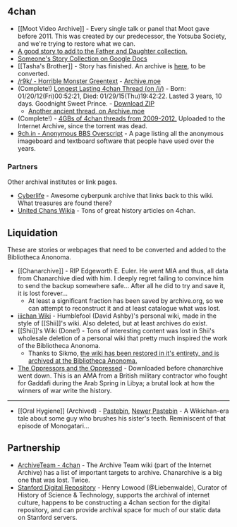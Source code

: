 ## 4chan

* [[Moot Video Archive]] - Every single talk or panel that Moot gave before 2011. This was created by our predecessor, the Yotsuba Society, and we're trying to restore what we can.
* [A good story to add to the Father and Daughter collection.](http://imgur.com/gallery/Tw5mdfx)
* [Someone's Story Collection on Google Docs](https://drive.google.com/folderview?id=0B49M2OVcxxc9dl9pYjBPaVN1YUE&usp=sharing)
* [[Tasha's Brother]] - Story has finished. An archive is [here](https://jumpshare.com/b/Yx5JQp8LQO5TrlegPXMg), to be converted.
* [/r9k/ - Horrible Monster Greentext](http://i.4cdn.org/qa/1422518532908.png) - [Archive.moe](https://archive.moe/r9k/thread/12829018/)
* (Complete!) [Longest Lasting 4chan Thread (on /i/)](http://bibanon.org/archives/4chan/i/384891/384891.html) - Born: 01/20/12(Fri)00:52:21, Died: 01/29/15(Thu)19:42:22. Lasted 3 years, 10 days. Goodnight Sweet Prince. - [Download ZIP](http://bibanon.org/archives/4chan/i/384891/i.384891.4chan.zip)
  * [Another ancient thread, on Archive.moe](https://archive.moe/po/thread/477604/#477604)
* (Complete!) - [4GBs of 4chan threads from 2009-2012.](https://archive.org/details/4chan-threads-2009-2012) Uploaded to the Internet Archive, since the torrent was dead.
* [9ch.in - Anonymous BBS Overscript](http://9ch.in/overscript/) - A page listing all the anonymous imageboard and textboard software that people have used over the years.

### Partners

Other archival institutes or link pages.

* [Cyberlife](http://jinteki.industries/) - Awesome cyberpunk archive that links back to this wiki. What treasures are found there?
* [United Chans Wikia](http://unitedchans.wikia.com) - Tons of great history articles on 4chan.

## Liquidation

These are stories or webpages that need to be converted and added to the Bibliotheca Anonoma.

* [[Chanarchive]] - RIP Edgeworth E. Euler. He went MIA and thus, all data from Chanarchive died with him. I deeply regret failing to convince him to send the backup somewhere safe... After all he did to try and save it, it is lost forever...
  * At least a significant fraction has been saved by archive.org, so we can attempt to reconstruct it and at least catalogue what was lost.
* [iiichan Wiki](http://web.archive.org/web/*/http://wiki.iiichan.net/*) - Humblefool (David Ashby)'s personal wiki, made in the style of [[Shii]]'s wiki. Also deleted, but at least archives do exist.
* [[Shii]]'s Wiki (Done!) - Tons of interesting content was lost in Shii's wholesale deletion of a personal wiki that pretty much inspired the work of the Bibliotheca Anonoma.
  * Thanks to Sikmo, [the wiki has been restored in it's entirety, and is archived at the Bibliotheca Anonoma.](http://bibanon.github.io/everything-shii-knows/)
* [The Oppressors and the Oppressed](https://drive.google.com/file/d/0B7WYx7u6HJh_NXBrSEoyTHcxcW8/edit?usp=sharing) - Downloaded before chanarchive went down. This is an AMA from a British military contractor who fought for Gaddafi during the Arab Spring in Libya; a brutal look at how the winners of war write the history.

---

* [[Oral Hygiene]] (Archived) - [Pastebin](http://pastebin.com/Gt47E4Nr), [Newer Pastebin](http://pastebin.com/90nWJGPt) - A Wikichan-era tale about some guy who brushes his sister's teeth. Reminiscent of that episode of Monogatari...

## Partnership

* [ArchiveTeam - 4chan](http://www.archiveteam.org/index.php?title=4chan) - The Archive Team wiki (part of the Internet Archive) has a list of important targets to archive. Chanarchive is a big one that was lost. Twice.
* [Stanford Digital Repository](http://purl.stanford.edu/tf565pz4260) - Henry Lowood (@Liebenwalde), Curator of History of Science & Technology, supports the archival of internet culture, happens to be constructing a 4chan section for the digital repository, and can provide archival space for much of our static data on Stanford servers.